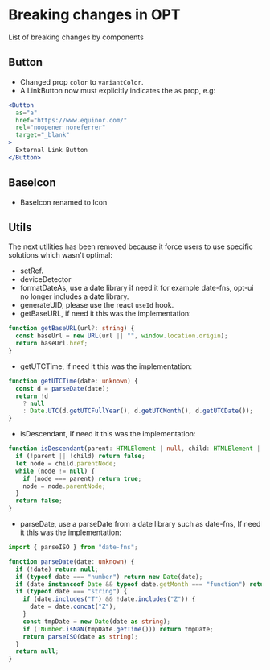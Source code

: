# Breaking changes in OPT

List of breaking changes by components

## Button

- Changed prop `color` to `variantColor`.
- A LinkButton now must explicitly indicates the `as` prop, e.g:

```jsx
<Button
  as="a"
  href="https://www.equinor.com/"
  rel="noopener noreferrer"
  target="_blank"
>
  External Link Button
</Button>
```

## BaseIcon

- BaseIcon renamed to Icon

## Utils

The next utilities has been removed because it force users to use specific solutions which wasn't optimal:

- setRef.
- deviceDetector
- formatDateAs, use a date library if need it for example date-fns, opt-ui no longer includes a date library.
- generateUID, please use the react `useId` hook.
- getBaseURL, if need it this was the implementation:

```ts
function getBaseURL(url?: string) {
  const baseUrl = new URL(url || "", window.location.origin);
  return baseUrl.href;
}
```

- getUTCTime, if need it this was the implementation:

```ts
function getUTCTime(date: unknown) {
  const d = parseDate(date);
  return !d
    ? null
    : Date.UTC(d.getUTCFullYear(), d.getUTCMonth(), d.getUTCDate());
}
```

- isDescendant, If need it this was the implementation:

```ts
function isDescendant(parent: HTMLElement | null, child: HTMLElement | null) {
  if (!parent || !child) return false;
  let node = child.parentNode;
  while (node != null) {
    if (node === parent) return true;
    node = node.parentNode;
  }
  return false;
}
```

- parseDate, use a parseDate from a date library such as date-fns, If need it this was the implementation:

```ts
import { parseISO } from "date-fns";

function parseDate(date: unknown) {
  if (!date) return null;
  if (typeof date === "number") return new Date(date);
  if (date instanceof Date && typeof date.getMonth === "function") return date;
  if (typeof date === "string") {
    if (date.includes("T") && !date.includes("Z")) {
      date = date.concat("Z");
    }
    const tmpDate = new Date(date as string);
    if (!Number.isNaN(tmpDate.getTime())) return tmpDate;
    return parseISO(date as string);
  }
  return null;
}
```
